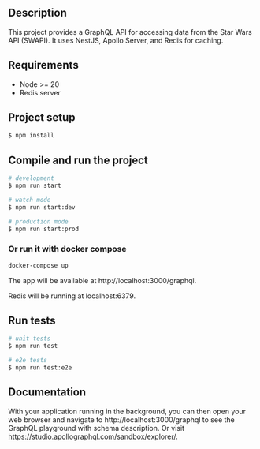 

## Description

This project provides a GraphQL API for accessing data from the Star Wars API (SWAPI). It uses NestJS, Apollo Server, and Redis for caching.

## Requirements
- Node >= 20
- Redis server

## Project setup

```bash
$ npm install
```

## Compile and run the project

```bash
# development
$ npm run start

# watch mode
$ npm run start:dev

# production mode
$ npm run start:prod
```

### Or run it with docker compose

```bash
docker-compose up
```
The app will be available at http://localhost:3000/graphql.

Redis will be running at localhost:6379.

## Run tests

```bash
# unit tests
$ npm run test

# e2e tests
$ npm run test:e2e
```

## Documentation

 With your application running in the background, you can then open your web browser and navigate to http://localhost:3000/graphql to see the GraphQL playground with schema description. Or visit https://studio.apollographql.com/sandbox/explorer/. 
